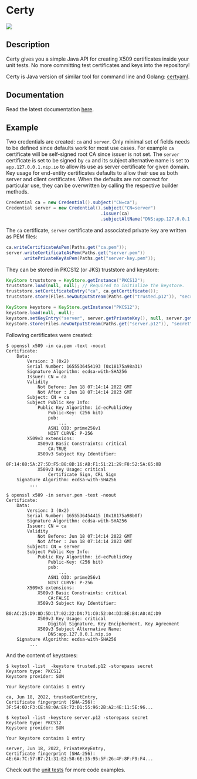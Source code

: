 # Certy

![](https://github.com/tsaarni/certy/workflows/unit-tests/badge.svg)

## Description

Certy gives you a simple Java API for creating X509 certificates inside your unit tests.
No more committing test certificates and keys into the repository!

Certy is Java version of similar tool for command line and Golang: [certyaml](https://github.com/tsaarni/certyaml).

## Documentation

Read the latest documentation [here](https://tsaarni.github.io/certy/).

## Example

Two credentials are created: `ca` and `server`.
Only minimal set of fields needs to be defined since defaults work for most use cases.
For example `ca` certificate will be self-signed root CA since issuer is not set.
The `server` certificate is set to be signed by `ca` and its subject alternative name is set to `app.127.0.0.1.nip.io` to allow its use as server certificate for given domain.
Key usage for end-entity certificates defaults to allow their use as both server and client certificates.
When the defaults are not correct for particular use, they can be overwritten by calling the respective builder methods.

```java
Credential ca = new Credential().subject("CN=ca");
Credential server = new Credential().subject("CN=server")
                                    .issuer(ca)
                                    .subjectAltName("DNS:app.127.0.0.1.nip.io");
```

The `ca` certificate, `server` certificate and associated private key are written as PEM files:

```java
ca.writeCertificateAsPem(Paths.get("ca.pem"));
server.writeCertificateAsPem(Paths.get("server.pem"))
      .writePrivateKeyAsPem(Paths.get("server-key.pem"));
```

They can be stored in PKCS12 (or JKS) truststore and keystore:

```java
KeyStore truststore = KeyStore.getInstance("PKCS12");
truststore.load(null, null); // Required to initialize the keystore.
truststore.setCertificateEntry("ca", ca.getCertificate());
truststore.store(Files.newOutputStream(Paths.get("trusted.p12")), "secret".toCharArray());

KeyStore keystore = KeyStore.getInstance("PKCS12");
keystore.load(null, null);
keystore.setKeyEntry("server", server.getPrivateKey(), null, server.getCertificates());
keystore.store(Files.newOutputStream(Paths.get("server.p12")), "secret".toCharArray());
```

Following certificates were created:

```console
$ openssl x509 -in ca.pem -text -noout
Certificate:
    Data:
        Version: 3 (0x2)
        Serial Number: 1655536454193 (0x18175a98a31)
        Signature Algorithm: ecdsa-with-SHA256
        Issuer: CN = ca
        Validity
            Not Before: Jun 18 07:14:14 2022 GMT
            Not After : Jun 18 07:14:14 2023 GMT
        Subject: CN = ca
        Subject Public Key Info:
            Public Key Algorithm: id-ecPublicKey
                Public-Key: (256 bit)
                pub:
                    ...
                ASN1 OID: prime256v1
                NIST CURVE: P-256
        X509v3 extensions:
            X509v3 Basic Constraints: critical
                CA:TRUE
            X509v3 Subject Key Identifier:
                8F:14:88:5A:27:5D:F5:B8:8D:16:AB:F1:51:21:29:F8:52:5A:65:0B
            X509v3 Key Usage: critical
                Certificate Sign, CRL Sign
    Signature Algorithm: ecdsa-with-SHA256
         ...

$ openssl x509 -in server.pem -text -noout
Certificate:
    Data:
        Version: 3 (0x2)
        Serial Number: 1655536454415 (0x18175a98b0f)
        Signature Algorithm: ecdsa-with-SHA256
        Issuer: CN = ca
        Validity
            Not Before: Jun 18 07:14:14 2022 GMT
            Not After : Jun 18 07:14:14 2023 GMT
        Subject: CN = server
        Subject Public Key Info:
            Public Key Algorithm: id-ecPublicKey
                Public-Key: (256 bit)
                pub:
                    ...
                ASN1 OID: prime256v1
                NIST CURVE: P-256
        X509v3 extensions:
            X509v3 Basic Constraints: critical
                CA:FALSE
            X509v3 Subject Key Identifier:
                B0:AC:25:D9:8D:5D:17:02:22:DA:71:C0:52:04:D3:8E:B4:A0:AC:D9
            X509v3 Key Usage: critical
                Digital Signature, Key Encipherment, Key Agreement
            X509v3 Subject Alternative Name:
                DNS:app.127.0.0.1.nip.io
    Signature Algorithm: ecdsa-with-SHA256
         ...
```

And the content of keystores:

```console
$ keytool -list  -keystore trusted.p12 -storepass secret
Keystore type: PKCS12
Keystore provider: SUN

Your keystore contains 1 entry

ca, Jun 18, 2022, trustedCertEntry,
Certificate fingerprint (SHA-256): 3F:54:0D:F3:CE:A8:0A:E9:72:D1:55:96:2B:A2:4E:11:5E:96...

$ keytool -list -keystore server.p12 -storepass secret
Keystore type: PKCS12
Keystore provider: SUN

Your keystore contains 1 entry

server, Jun 18, 2022, PrivateKeyEntry,
Certificate fingerprint (SHA-256): 4E:6A:7C:57:B7:21:31:E2:58:6E:35:95:5F:26:4F:8F:F9:F4...
```

Check out the [unit tests](lib/src/test/java/fi/protonode/certy/TestCredential.java) for more code examples.
